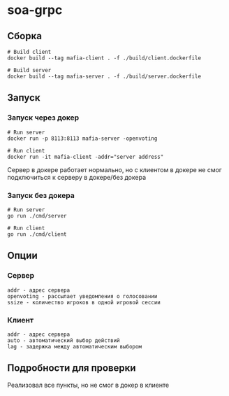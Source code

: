 # soa-grpc

## Сборка
```
# Build client
docker build --tag mafia-client . -f ./build/client.dockerfile

# Build server
docker build --tag mafia-server . -f ./build/server.dockerfile
```

## Запуск

### Запуск через докер

```
# Run server
docker run -p 8113:8113 mafia-server -openvoting

# Run client
docker run -it mafia-client -addr="server address"
```

Сервер в докере работает нормально, но с клиентом в докере не смог подключиться к серверу в докере/без докера

### Запуск без докера

```
# Run server
go run ./cmd/server

# Run client
go run ./cmd/client
```

## Опции

### Сервер

```
addr - адрес сервера
openvoting - рассылает уведомления о голосовании
ssize - количество игроков в одной игровой сессии
```
### Клиент

```
addr - адрес сервера
auto - автоматический выбор действий
lag - задержка между автоматическим выбором
```

## Подробности для проверки

Реализовал все пункты, но не смог в докер в клиенте
